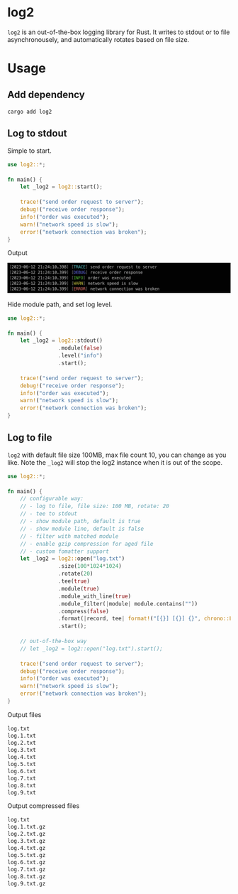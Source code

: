 # log2

`log2` is an out-of-the-box logging library for Rust. It writes to stdout or to file asynchronousely, 
and automatically rotates based on file size.

# Usage

## Add dependency
```
cargo add log2
```

## Log to stdout

Simple to start.

```rust
use log2::*;

fn main() {
    let _log2 = log2::start();

    trace!("send order request to server");
    debug!("receive order response");
    info!("order was executed");
    warn!("network speed is slow");
    error!("network connection was broken");
}
```

Output

![Screnshot of log2 output](images/output.png)

Hide module path, and set log level.

```rust
use log2::*;

fn main() {
    let _log2 = log2::stdout()
                .module(false)
                .level("info")
                .start();

    trace!("send order request to server");
    debug!("receive order response");
    info!("order was executed");
    warn!("network speed is slow");
    error!("network connection was broken");
}

```

## Log to file

`log2` with default file size 100MB, max file count 10, you can change as you like. Note the `_log2` will 
stop the log2 instance when it is out of the scope.

```rust
use log2::*;

fn main() {
    // configurable way: 
    // - log to file, file size: 100 MB, rotate: 20
    // - tee to stdout
    // - show module path, default is true
    // - show module line, default is false
    // - filter with matched module
    // - enable gzip compression for aged file
    // - custom fomatter support
    let _log2 = log2::open("log.txt")
                .size(100*1024*1024)
                .rotate(20)
                .tee(true)
                .module(true)
                .module_with_line(true)
                .module_filter(|module| module.contains(""))
                .compress(false)
                .format(|record, tee| format!("[{}] [{}] {}", chrono::Local::now(), record.level(), record.args()))
                .start();

    // out-of-the-box way
    // let _log2 = log2::open("log.txt").start();

    trace!("send order request to server");
    debug!("receive order response");
    info!("order was executed");
    warn!("network speed is slow");
    error!("network connection was broken");
}

```

Output files

```
log.txt
log.1.txt
log.2.txt
log.3.txt
log.4.txt
log.5.txt
log.6.txt
log.7.txt
log.8.txt
log.9.txt
```

Output compressed files

```
log.txt
log.1.txt.gz
log.2.txt.gz
log.3.txt.gz
log.4.txt.gz
log.5.txt.gz
log.6.txt.gz
log.7.txt.gz
log.8.txt.gz
log.9.txt.gz
```
